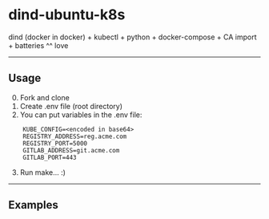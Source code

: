 # dind-ubuntu-k8s
dind (docker in docker) + kubectl + python + docker-compose + CA import + batteries ^^ love

---

## Usage
  0. Fork and clone
  1. Create .env file (root directory)
  2. You can put variables in the .env file:

```
    KUBE_CONFIG=<encoded in base64>
    REGISTRY_ADDRESS=reg.acme.com
    REGISTRY_PORT=5000
    GITLAB_ADDRESS=git.acme.com
    GITLAB_PORT=443
```
    
    
  3. Run make... :)

---

## Examples
